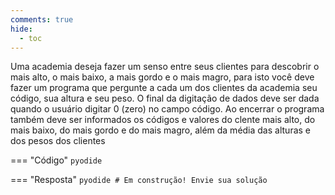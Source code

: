 ```yaml
---
comments: true
hide:
  - toc
---
```


Uma academia deseja fazer um senso entre seus clientes para descobrir o mais alto, o mais baixo, a mais gordo e o mais magro, para isto você deve fazer um programa que pergunte a cada um dos clientes da academia seu código, sua altura e seu peso. O final da digitação de dados deve ser dada quando o usuário digitar 0 (zero) no campo código. Ao encerrar o programa também deve ser informados os códigos e valores do clente mais alto, do mais baixo, do mais gordo e do mais magro, além da média das alturas e dos pesos dos clientes

=== "Código"
	```pyodide
	```

=== "Resposta"
	```pyodide
	# Em construção! Envie sua solução
	```
